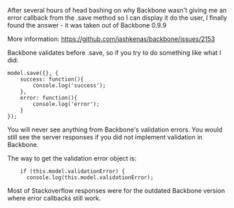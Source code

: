 After several hours of head bashing on why Backbone wasn't giving me an error callback from the .save method so I can display it do the user, I finally found the answer - it was taken out of Backbone 0.9.9

More information: https://github.com/jashkenas/backbone/issues/2153

Backbone validates before .save, so if you try to do something like what I did:

<pre><code>model.save({}, {
	success: function(){
		console.log('success');
	},
	error: function(){
		console.log('error');
	}
});</code></pre>
You will never see anything from Backbone's validation errors. You would still see the server responses if you did not implement validation in Backbone.

The way to get the validation error object is:
<pre><code>    if (this.model.validationError) {
      console.log(this.model.validationError);</code></pre>

Most of Stackoverflow responses were for the outdated Backbone version where error callbacks still work.
